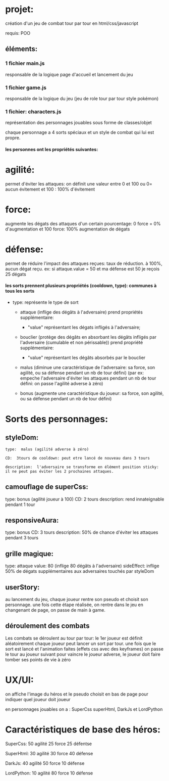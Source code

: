 # projet:

création d'un jeu de combat tour par tour en html/css/javascript

requis: POO 

## éléments:

### 1 fichier main.js

responsable de la logique page d'accueil et lancement du jeu

### 1 fichier game.js

responsable de la logique du jeu (jeu de role tour par tour style pokémon)

### 1 fichier: characters.js

représentation des personnages jouables sous forme de classes/objet

chaque personnage a 4 sorts spéciaux et un style de combat qui lui est propre.

#### les personnes ont les propriétés suivantes:

# agilité:

permet d'éviter les attaques: on définit une valeur entre 0 et 100 ou 0= aucun évitement et 100 : 100% d'évitement

# force:

augmente les dégats des attaques d'un certain pourcentage: 0 force = 0% d'augmentation et 100 force: 100% augmentation de dégats

# défense:

permet de réduire l'impact des attaques reçues: taux de réduction. à 100%, aucun dégat reçu. ex: si attaque.value = 50 et ma défense est 50 je reçois 25 dégats

#### les sorts prennent plusieurs propriétés (cooldown, type): communes à tous les sorts

- type: représente le type de sort

  - attaque (inflige des dégâts à l'adversaire)
    prend propriétés supplémentaire:
    - "value" représentant les dégats infligés à l'adversaire;
  - bouclier (protège des dégâts en absorbant les dégâts infligés par l'adversaire (cumulable et non périssable))
    prend propriété supplémentaire:
    - "value" représentant les dégâts absorbés par le bouclier
  - malus (diminue une caractéristique de l'adversaire: sa force, son agilité, ou sa défense pendant un nb de tour défini)
    (par ex: empeche l'adversaire d'éviter les attaques pendant un nb de tour défini: on passe l'agilité adverse à zéro)

  - bonus (augmente une caractéristique du joueur: sa force, son agilité, ou sa défense pendant un nb de tour défini)

# Sorts des personnages:

## styleDom:

    type:  malus (agilité adverse à zéro)

    CD:  3tours de cooldown: peut etre lancé de nouveau dans 3 tours

    description:  l'adversaire se transforme en élément position sticky: il ne peut pas éviter les 2 prochaines attaques.

## camouflage de superCss:

type: bonus (agilité joueur à 100)
CD: 2 tours
description: rend innateignable pendant 1 tour

## responsiveAura:

type: bonus
CD: 3 tours
description: 50% de chance d'éviter les attaques pendant 3 tours

## grille magique:

type: attaque
value: 80 (inflige 80 dégâts à l'adversaire)
sideEffect:
inflige 50% de dégats supplémentaires aux adversaires touchés par styleDom

## userStory:

au lancement du jeu, chaque joueur rentre son pseudo et choisit son personnage.
une fois cette étape réalisée, on rentre dans le jeu en changenant de page, on passe de main à game.

## déroulement des combats

Les combats se déroulent au tour par tour:
le 1er joueur est définit aléatoirement
chaque joueur peut lancer un sort par tour.
une fois que le sort est lancé et l'animation faites (effets css avec des keyframes)
on passe le tour au joueur suivant
pour vaincre le joueur adverse, le joueur doit faire tomber ses points de vie à zéro

# UX/UI:

on affiche l'image du héros et le pseudo choisit en bas de page pour indiquer quel joueur doit joueur

en personnages jouables on a : SuperCss superHtml, DarkJs et LordPython

# Caractéristiques de base des héros:

SuperCss:
50 agilité
25 force
25 défentse

SuperHtml:
30 agilité
30 force
40 défense

DarkJs:
40 agilité
50 force
10 défense

LordPython:
10 agilité
80 force
10 défense
